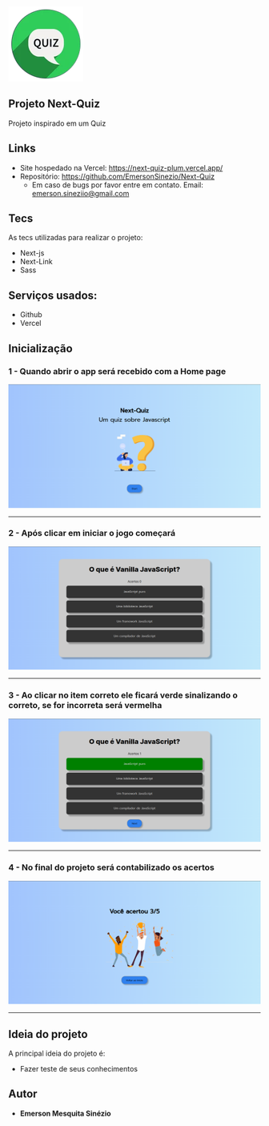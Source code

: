 ![Logo](https://github.com/EmersonSinezio/Next-Quiz/blob/main/Readme/QuizIcon.png)

## Projeto Next-Quiz

Projeto inspirado em um Quiz

## Links

- Site hospedado na Vercel: https://next-quiz-plum.vercel.app/
- Repositório: https://github.com/EmersonSinezio/Next-Quiz
  - Em caso de bugs por favor entre em contato. Email: emerson.sineziio@gmail.com

## Tecs

As tecs utilizadas para realizar o projeto:

- Next-js
- Next-Link
- Sass

## Serviços usados:

- Github
- Vercel

## Inicialização

### 1 - Quando abrir o app será recebido com a Home page

![Homepage image](https://github.com/EmersonSinezio/Next-Quiz/blob/main/Readme/Homepage.png)

<hr>

### 2 - Após clicar em iniciar o jogo começará

![Questions](https://github.com/EmersonSinezio/Next-Quiz/blob/main/Readme/Questions.png)

<hr>

### 3 - Ao clicar no item correto ele ficará verde sinalizando o correto, se for incorreta será vermelha

![Correct](https://github.com/EmersonSinezio/Next-Quiz/blob/main/Readme/Correctquestions.png)

<hr>

### 4 - No final do projeto será contabilizado os acertos

![AboutPage](https://github.com/EmersonSinezio/Next-Quiz/blob/main/Readme/Final.png)

<hr>

## Ideia do projeto

A principal ideia do projeto é:

- Fazer teste de seus conhecimentos

## Autor

- **Emerson Mesquita Sinézio**
